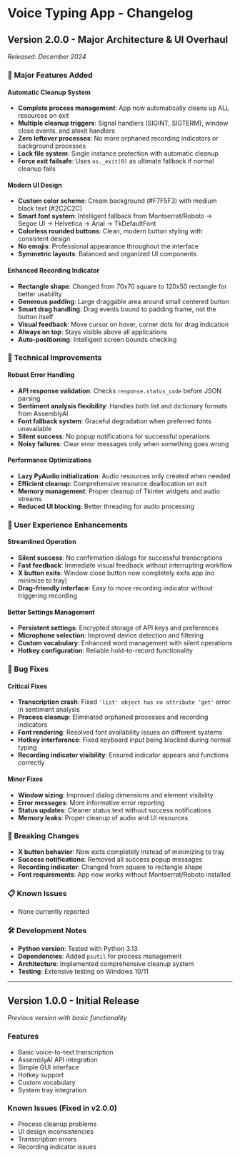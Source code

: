# Voice Typing App - Changelog

## Version 2.0.0 - Major Architecture & UI Overhaul
*Released: December 2024*

### 🚀 Major Features Added

#### **Automatic Cleanup System**
- **Complete process management**: App now automatically cleans up ALL resources on exit
- **Multiple cleanup triggers**: Signal handlers (SIGINT, SIGTERM), window close events, and atexit handlers
- **Zero leftover processes**: No more orphaned recording indicators or background processes
- **Lock file system**: Single instance protection with automatic cleanup
- **Force exit failsafe**: Uses `os._exit(0)` as ultimate fallback if normal cleanup fails

#### **Modern UI Design**
- **Custom color scheme**: Cream background (#F7F5F3) with medium black text (#2C2C2C)
- **Smart font system**: Intelligent fallback from Montserrat/Roboto → Segoe UI → Helvetica → Arial → TkDefaultFont
- **Colorless rounded buttons**: Clean, modern button styling with consistent design
- **No emojis**: Professional appearance throughout the interface
- **Symmetric layouts**: Balanced and organized UI components

#### **Enhanced Recording Indicator**
- **Rectangle shape**: Changed from 70x70 square to 120x50 rectangle for better usability
- **Generous padding**: Large draggable area around small centered button
- **Smart drag handling**: Drag events bound to padding frame, not the button itself
- **Visual feedback**: Move cursor on hover, corner dots for drag indication
- **Always on top**: Stays visible above all applications
- **Auto-positioning**: Intelligent screen bounds checking

### 🔧 Technical Improvements

#### **Robust Error Handling**
- **API response validation**: Checks `response.status_code` before JSON parsing
- **Sentiment analysis flexibility**: Handles both list and dictionary formats from AssemblyAI
- **Font fallback system**: Graceful degradation when preferred fonts unavailable
- **Silent success**: No popup notifications for successful operations
- **Noisy failures**: Clear error messages only when something goes wrong

#### **Performance Optimizations**
- **Lazy PyAudio initialization**: Audio resources only created when needed
- **Efficient cleanup**: Comprehensive resource deallocation on exit
- **Memory management**: Proper cleanup of Tkinter widgets and audio streams
- **Reduced UI blocking**: Better threading for audio processing

### 🎯 User Experience Enhancements

#### **Streamlined Operation**
- **Silent success**: No confirmation dialogs for successful transcriptions
- **Fast feedback**: Immediate visual feedback without interrupting workflow
- **X button exits**: Window close button now completely exits app (no minimize to tray)
- **Drag-friendly interface**: Easy to move recording indicator without triggering recording

#### **Better Settings Management**
- **Persistent settings**: Encrypted storage of API keys and preferences
- **Microphone selection**: Improved device detection and filtering
- **Custom vocabulary**: Enhanced word management with silent operations
- **Hotkey configuration**: Reliable hold-to-record functionality

### 🐛 Bug Fixes

#### **Critical Fixes**
- **Transcription crash**: Fixed `'list' object has no attribute 'get'` error in sentiment analysis
- **Process cleanup**: Eliminated orphaned processes and recording indicators
- **Font rendering**: Resolved font availability issues on different systems
- **Hotkey interference**: Fixed keyboard input being blocked during normal typing
- **Recording indicator visibility**: Ensured indicator appears and functions correctly

#### **Minor Fixes**
- **Window sizing**: Improved dialog dimensions and element visibility
- **Error messages**: More informative error reporting
- **Status updates**: Cleaner status text without success notifications
- **Memory leaks**: Proper cleanup of audio and UI resources

### 🔄 Breaking Changes
- **X button behavior**: Now exits completely instead of minimizing to tray
- **Success notifications**: Removed all success popup messages
- **Recording indicator**: Changed from square to rectangle shape
- **Font requirements**: App now works without Montserrat/Roboto installed

### 📋 Known Issues
- None currently reported

### 🛠️ Development Notes
- **Python version**: Tested with Python 3.13
- **Dependencies**: Added `psutil` for process management
- **Architecture**: Implemented comprehensive cleanup system
- **Testing**: Extensive testing on Windows 10/11

---

## Version 1.0.0 - Initial Release
*Previous version with basic functionality*

### Features
- Basic voice-to-text transcription
- AssemblyAI API integration
- Simple GUI interface
- Hotkey support
- Custom vocabulary
- System tray integration

### Known Issues (Fixed in v2.0.0)
- Process cleanup problems
- UI design inconsistencies
- Transcription errors
- Recording indicator issues
